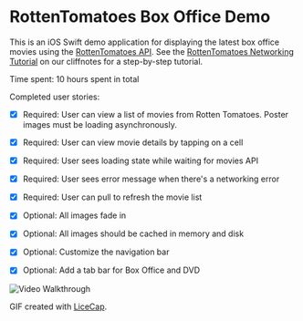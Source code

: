# RottenTomatoes Box Office Demo

This is an iOS Swift demo application for displaying the latest box office movies using the [RottenTomatoes API](http://www.rottentomatoes.com/). See the [RottenTomatoes Networking Tutorial](http://vimeo.com/105842473) on our cliffnotes for a step-by-step tutorial.

Time spent: 10 hours spent in total

Completed user stories:

 * [x] Required: User can view a list of movies from Rotten Tomatoes. Poster images must be loading asynchronously.
 * [x] Required: User can view movie details by tapping on a cell
 * [x] Required: User sees loading state while waiting for movies API
 * [x] Required: User sees error message when there's a networking error
 * [x] Required: User can pull to refresh the movie list
 * [x] Optional: All images fade in
 * [x] Optional: All images should be cached in memory and disk
 * [x] Optional: Customize the navigation bar
 * [x] Optional: Add a tab bar for Box Office and DVD


![Video Walkthrough](rotten.gif)

GIF created with [LiceCap](http://www.cockos.com/licecap/).
